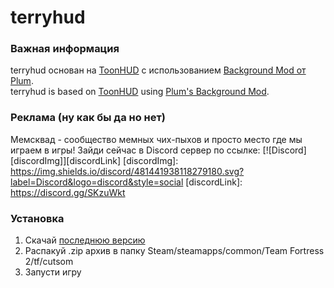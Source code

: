 # terryhud
### Важная информация
terryhud основан на [ToonHUD](https://toonhud.com) с использованием [Background Mod от Plum](https://gamebanana.com/guis/34555).  
terryhud is based on [ToonHUD](https://toonhud.com) using [Plum's Background Mod](https://gamebanana.com/guis/34555).
### Реклама (ну как бы да но нет)
Мемсквад - сообщество мемных чих-пыхов и просто место где мы играем в игры!
Зайди сейчас в Discord сервер по ссылке: [![Discord][discordImg]][discordLink]
[discordImg]: https://img.shields.io/discord/481441938118279180.svg?label=Discord&logo=discord&style=social
[discordLink]: https://discord.gg/SKzuWkt
### Установка
1. Скачай [последнюю версию](https://github.com/T3RRY4/terryhud/archive/master.zip)
2. Распакуй .zip архив в папку Steam/steamapps/common/Team Fortress 2/tf/cutsom
3. Запусти игру

